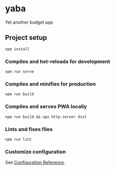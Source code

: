 # yaba
Yet another budget app

## Project setup
```
npm install
```

### Compiles and hot-reloads for development
```
npm run serve
```

### Compiles and minifies for production
```
npm run build
```

### Compiles and serves PWA locally
```
npm run build && npx http-server dist
```

### Lints and fixes files
```
npm run lint
```

### Customize configuration
See [Configuration Reference](https://cli.vuejs.org/config/).
